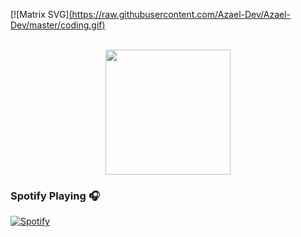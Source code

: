  [![Matrix SVG][(https://raw.githubusercontent.com/Azael-Dev/Azael-Dev/master/coding.gif)](https://www.youtube.com/watch?v=SDkAGkd4NLc) 
<p align="center">
  <br>
  <samp>
    

 </samp>

  <img src="https://c.tenor.com/0qAd70Q3S6wAAAAd/hamtaro.gif" width="200"/>

</p>

### Spotify Playing 🎧
[![Spotify](https://novatorem.visualbean.vercel.app/api/spotify)](https://open.spotify.com/user/ckepjpsq66x0dfraqmyp0yahl)




